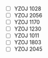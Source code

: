 - [ ] YZOJ 1028
- [ ] YZOJ 2056
- [ ] YZOJ 1170
- [ ] YZOJ 1230
- [ ] YZOJ 1011
- [ ] YZOJ 1803
- [ ] YZOJ 2045